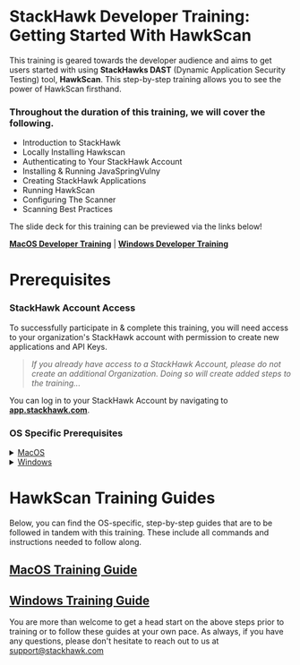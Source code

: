 # StackHawk Developer Training: Getting Started With HawkScan 


This training is geared towards the developer audience and aims to get users started with using **StackHawks DAST** (Dynamic Application Security Testing) tool, **HawkScan**. This step-by-step training allows you to see the power of HawkScan firsthand. 

### **Throughout the duration of this training, we will cover the following.** 

* Introduction to StackHawk
* Locally Installing Hawkscan
* Authenticating to Your StackHawk Account
* Installing & Running JavaSpringVulny
* Creating StackHawk Applications
* Running HawkScan 
* Configuring The Scanner
* Scanning Best Practices

The slide deck for this training can be previewed via the links below!

[**MacOS Developer Training**](https://docs.google.com/presentation/d/11Gz7drmMcQiBECrRqU7LO89f300z2pqUPp1fA7bTDFs/edit?usp=sharing) |
[**Windows Developer Training**](https://docs.google.com/presentation/d/1kwfX6t-Q0hAnqpUfZfcaPkNVh8pexKI0iGnZBoH3lw8/edit?usp=sharing)

# Prerequisites


### **StackHawk Account Access**

To successfully participate in & complete this training, you will need access to your organization's StackHawk account with permission to create new applications and API Keys.

>_If you already have access to a StackHawk Account, please do not create an additional Organization. Doing so will create added steps to the training..._

You can log in to your StackHawk Account by navigating to [**app.stackhawk.com**](app.stackhawk.com). 
### **OS Specific Prerequisites**
<details>
<summary><ins>MacOS</summary>

### [**Docker**](https://docs.docker.com/desktop/install/mac-install/)
A recent version of Docker is required to launch and run JavaSpringVulny (Our vulnerability testing application). Unless you have a specific reason, I recommend using the latest version.

You can check your current Docker version by running the following command in your terminal

 ```
 docker --version
```

 ### [**HomeBrew**](https://docs.brew.sh/Installation)
 HomeBrew is required to download and install the HawkScan CLI Tool. Check your current HomeBrew version by running the following command in your terminal and update as needed.

 ```
 brew --version
```

 ### [**Java JDK**](https://www.oracle.com/java/technologies/downloads/#jdk21-mac)
 Java JDK will be required to run HawkScan locally on your computer. To check your current version, run the following command in your terminal

 ```
 java -version
```  
 
> IMPORTANT! :
> Java Version 11 or Higher Required.

</details>

<details>
<summary><ins>Windows</summary>
 


 ### [**Java JDK**](https://www.oracle.com/java/technologies/downloads/#jdk21-windows)
 Java JDK will be required to run HawkScan locally on your computer. To check your current version, run the following command in your terminal

 ```
 java -version
```  
 
> IMPORTANT! :
> Java Version 11 or Higher Required.

</details>

# HawkScan Training Guides
Below, you can find the OS-specific, step-by-step guides that are to be followed in tandem with this training. These include all commands and instructions needed to follow along.

## [**MacOS Training Guide**](https://github.com/ajstinn2/StackHawk-Developer-Training/blob/main/MacOSTrainingGuide.md) 
## [**Windows Training Guide**](https://github.com/ajstinn2/StackHawk-Developer-Training/blob/main/WindowsOSTrainingGuide.md)

You are more than welcome to get a head start on the above steps prior to training or to follow these guides at your own pace.
As always, if you have any questions, please don't hesitate to reach out to us at support@stackhawk.com
